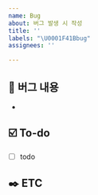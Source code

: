 ```yaml
---
name: Bug
about: 버그 발생 시 작성
title: ''
labels: "\U0001F41Bbug"
assignees: ''

---
```


## 📃 버그 내용
-


## ☑️ To-do
- [ ] todo


## ✒️ ETC
